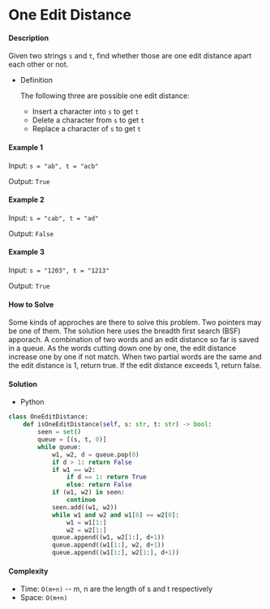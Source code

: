 # One Edit Distance

#### Description

Given two strings `s` and `t`, find whether those are one edit distance apart each other or not.

- Definition

    The following three are possible one edit distance:
    - Insert a character into `s` to get `t`
    - Delete a character from `s` to get `t`
    - Replace a character of `s` to get `t`

#### Example 1

Input: `s = "ab", t = "acb"`

Output: `True`

#### Example 2

Input: `s = "cab", t = "ad"`

Output: `False`

#### Example 3

Input: `s = "1203", t = "1213"`

Output: `True`

#### How to Solve

Some kinds of approches are there to solve this problem. Two pointers may be one of them. The solution here uses the breadth first search (BSF) apporach. A combination of two words and an edit distance so far is saved in a queue. As the words cutting down one by one, the edit distance increase one by one if not match. When two partial words are the same and the edit distance is 1, return true. If the edit distance exceeds 1, return false.

#### Solution

- Python

```python
class OneEditDistance:
    def isOneEditDistance(self, s: str, t: str) -> bool:
        seen = set()
        queue = [(s, t, 0)]
        while queue:
            w1, w2, d = queue.pop(0)
            if d > 1: return False
            if w1 == w2:
                if d == 1: return True
                else: return False
            if (w1, w2) in seen:
                continue
            seen.add((w1, w2))
            while w1 and w2 and w1[0] == w2[0]:
                w1 = w1[1:]
                w2 = w2[1:]
            queue.append((w1, w2[1:], d+1))
            queue.append((w1[1:], w2, d+1))
            queue.append((w1[1:], w2[1:], d+1))
```

#### Complexity

- Time: `O(m+n)` -- m, n are the length of s and t respectively
- Space: `O(m+n)`